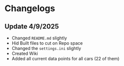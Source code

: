 # Changelogs

## Update 4/9/2025
- Changed `README.md` slightly
- Hid Built files to cut on Repo space
- Changed the `settings.ini` slightly
- Created Wiki
- Added all current data points for all cars (22 of them)
